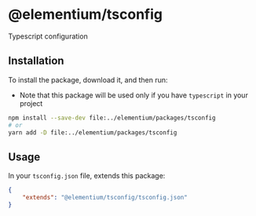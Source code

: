 # @elementium/tsconfig

Typescript configuration

## Installation

To install the package, download it, and then run:

- Note that this package will be used only if you have `typescript` in your project

```sh
npm install --save-dev file:../elementium/packages/tsconfig
# or
yarn add -D file:../elementium/packages/tsconfig
```

## Usage

In your `tsconfig.json` file, extends this package:

```json
{
    "extends": "@elementium/tsconfig/tsconfig.json"
}
```

